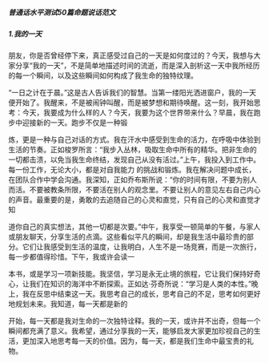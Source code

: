 ##### 普通话水平测试50篇命题说话范文

##### 1.我的一天
朋友，你是否曾经停下来，真正感受过自己的一天是如何度过的？今天，我想与大家分享“我的一天”，不是简单地描述时间的流逝，而是深入剖析这一天中我所经历的每一个瞬间，以及这些瞬间如何构成了我生命的独特纹理。

“一日之计在于晨。”这是古人告诉我们的智慧。当第一缕阳光洒进窗户，我的一天便开始了。我醒来，不是被闹钟叫醒，而是被梦想和期待唤醒。这一刻，我开始思考：今天，我要成为什么样的人？今天，我要为这个世界带来什么？早晨，我在跑步中迎接新的一天。跑步不仅是一种锻

炼，更是一种与自己对话的方式。我在汗水中感受到生命的活力，在呼吸中体验到生活的节奏。正如梭罗所言：“我步入丛林，吸取生命中所有的精华。把非生命的一切都击溃，以免当我生命终结，发现自己从没有活过。”上午，我投入到工作中。每一份工作，无论大小，都是对自我能力
的挑战和锻炼。我在解决问题中成长，在团队合作中学会沟通。我深知，正如乔布斯所说：“你的时间有限，不要为别人而活。不要被教条所限，不要活在别人的观念里。不要让别人的意见左右自己内心的声音。最重要的是，勇敢的去追随自己的心灵和直觉，只有自己的心灵和直觉才知

道你自己的真实想法，其他一切都是次要。”中午，我享受一顿简单的午餐，与家人或朋友聊天，分享生活的点滴。这些看似平凡的瞬间，却是我生活中最珍贵的部分。它们让我感受到生活的温度，让我明白，人生不是一场竞赛，而是一次旅行，每一步都值得珍惜。下午，我或许会读一

本书，或是学习一项新技能。我坚信，学习是永无止境的旅程，它让我们保持好奇心，让我们在知识的海洋中不断探索。正如达·芬奇所说：“学习是人类的本性。”晚上，我在反思中结束这一天。我思考自己的成长，思考自己的不足，思考如何更好地规划未来。我知道，每一天都是新的

开始，每一天都是我对生命的一次独特诠释。我的一天，或许并不出奇，但每一个瞬间都充满了意义。我希望，通过分享我的一天，能够启发大家更加珍视自己的生活，更加深入地思考每一天的价值。因为，每一天，都是我们生命中最宝贵的礼物。
